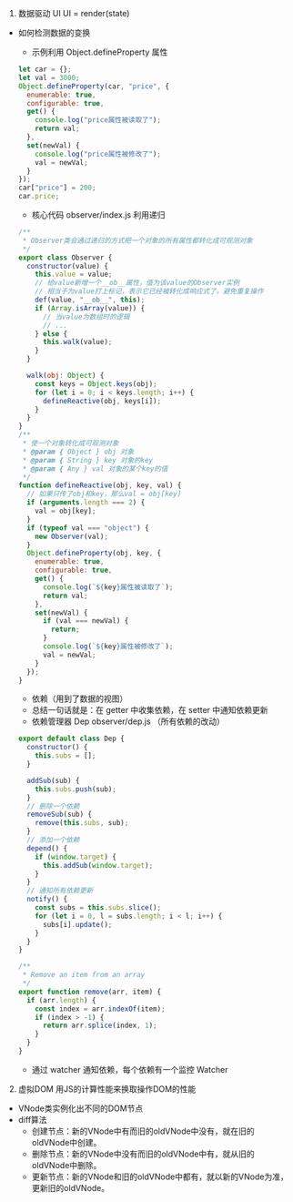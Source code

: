 1. 数据驱动 UI
   UI = render(state)

- 如何检测数据的变换

  - 示例利用 Object.defineProperty 属性

  ```js
  let car = {};
  let val = 3000;
  Object.defineProperty(car, "price", {
    enumerable: true,
    configurable: true,
    get() {
      console.log("price属性被读取了");
      return val;
    },
    set(newVal) {
      console.log("price属性被修改了");
      val = newVal;
    }
  });
  car["price"] = 200;
  car.price;
  ```

  - 核心代码 observer/index.js
    利用递归

  ```js
  /**
   * Observer类会通过递归的方式把一个对象的所有属性都转化成可观测对象
   */
  export class Observer {
    constructor(value) {
      this.value = value;
      // 给value新增一个__ob__属性，值为该value的Observer实例
      // 相当于为value打上标记，表示它已经被转化成响应式了，避免重复操作
      def(value, "__ob__", this);
      if (Array.isArray(value)) {
        // 当value为数组时的逻辑
        // ...
      } else {
        this.walk(value);
      }
    }

    walk(obj: Object) {
      const keys = Object.keys(obj);
      for (let i = 0; i < keys.length; i++) {
        defineReactive(obj, keys[i]);
      }
    }
  }
  /**
   * 使一个对象转化成可观测对象
   * @param { Object } obj 对象
   * @param { String } key 对象的key
   * @param { Any } val 对象的某个key的值
   */
  function defineReactive(obj, key, val) {
    // 如果只传了obj和key，那么val = obj[key]
    if (arguments.length === 2) {
      val = obj[key];
    }
    if (typeof val === "object") {
      new Observer(val);
    }
    Object.defineProperty(obj, key, {
      enumerable: true,
      configurable: true,
      get() {
        console.log(`${key}属性被读取了`);
        return val;
      },
      set(newVal) {
        if (val === newVal) {
          return;
        }
        console.log(`${key}属性被修改了`);
        val = newVal;
      }
    });
  }
  ```

  - 依赖（用到了数据的视图）
  - 总结一句话就是：在 getter 中收集依赖，在 setter 中通知依赖更新
  - 依赖管理器 Dep observer/dep.js （所有依赖的改动）

  ```js
  export default class Dep {
    constructor() {
      this.subs = [];
    }

    addSub(sub) {
      this.subs.push(sub);
    }
    // 删除一个依赖
    removeSub(sub) {
      remove(this.subs, sub);
    }
    // 添加一个依赖
    depend() {
      if (window.target) {
        this.addSub(window.target);
      }
    }
    // 通知所有依赖更新
    notify() {
      const subs = this.subs.slice();
      for (let i = 0, l = subs.length; i < l; i++) {
        subs[i].update();
      }
    }
  }

  /**
   * Remove an item from an array
   */
  export function remove(arr, item) {
    if (arr.length) {
      const index = arr.indexOf(item);
      if (index > -1) {
        return arr.splice(index, 1);
      }
    }
  }
  ```

  - 通过 watcher 通知依赖，每个依赖有一个监控 Watcher


2. 虚拟DOM 用JS的计算性能来换取操作DOM的性能
  - VNode类实例化出不同的DOM节点
  - diff算法
    - 创建节点：新的VNode中有而旧的oldVNode中没有，就在旧的oldVNode中创建。
    - 删除节点：新的VNode中没有而旧的oldVNode中有，就从旧的oldVNode中删除。
    - 更新节点：新的VNode和旧的oldVNode中都有，就以新的VNode为准，更新旧的oldVNode。  
